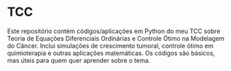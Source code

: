 # TCC
Este repositório contém códigos/aplicações em Python do meu TCC sobre Teoria de Equações Diferenciais Ordinárias e Controle Ótimo na Modelagem do Câncer. Inclui simulações de crescimento tumoral, controle ótimo em quimioterapia e outras aplicações matemáticas. Os códigos são básicos, mas úteis para quem quer aprender sobre o tema.
